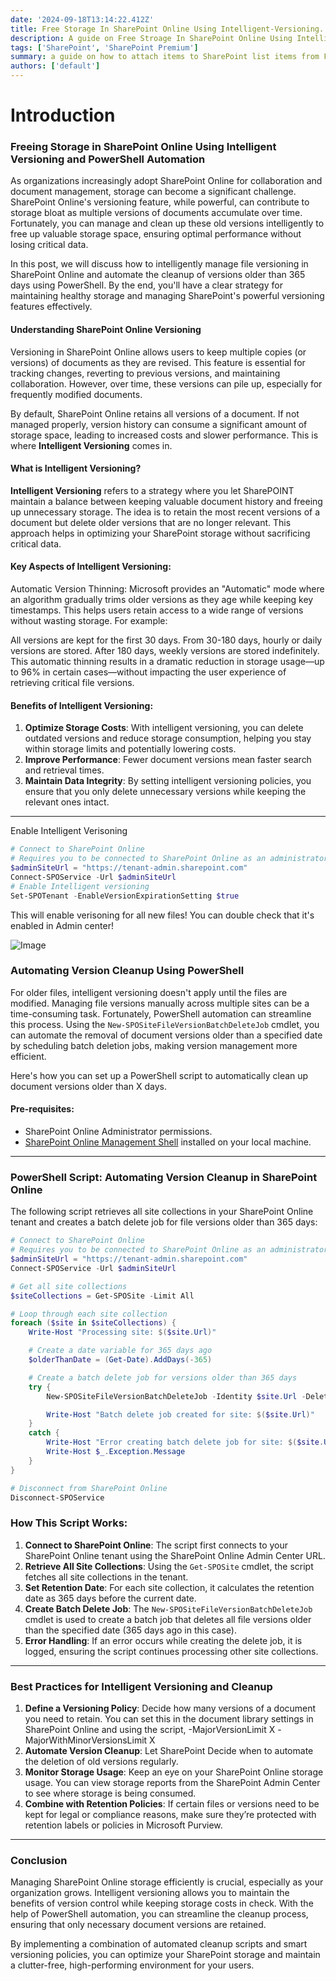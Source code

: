 ```yaml
---
date: '2024-09-18T13:14:22.412Z'
title: Free Storage In SharePoint Online Using Intelligent-Versioning.
description: A guide on Free Stroage In SharePoint Online Using Intelligent-Versioning
tags: ['SharePoint', 'SharePoint Premium']
summary: a guide on how to attach items to SharePoint list items from Forms
authors: ['default']
---
```


# Introduction

### Freeing Storage in SharePoint Online Using Intelligent Versioning and PowerShell Automation

As organizations increasingly adopt SharePoint Online for collaboration and document management, storage can become a significant challenge. SharePoint Online's versioning feature, while powerful, can contribute to storage bloat as multiple versions of documents accumulate over time. Fortunately, you can manage and clean up these old versions intelligently to free up valuable storage space, ensuring optimal performance without losing critical data.

In this post, we will discuss how to intelligently manage file versioning in SharePoint Online and automate the cleanup of versions older than 365 days using PowerShell. By the end, you'll have a clear strategy for maintaining healthy storage and managing SharePoint's powerful versioning features effectively.

#### **Understanding SharePoint Online Versioning**

Versioning in SharePoint Online allows users to keep multiple copies (or versions) of documents as they are revised. This feature is essential for tracking changes, reverting to previous versions, and maintaining collaboration. However, over time, these versions can pile up, especially for frequently modified documents.

By default, SharePoint Online retains all versions of a document. If not managed properly, version history can consume a significant amount of storage space, leading to increased costs and slower performance. This is where **Intelligent Versioning** comes in.

#### **What is Intelligent Versioning?**

**Intelligent Versioning** refers to a strategy where you let SharePOINT maintain a balance between keeping valuable document history and freeing up unnecessary storage. The idea is to retain the most recent versions of a document but delete older versions that are no longer relevant. This approach helps in optimizing your SharePoint storage without sacrificing critical data.

#### Key Aspects of Intelligent Versioning:

Automatic Version Thinning: Microsoft provides an "Automatic" mode where an algorithm gradually trims older versions as they age while keeping key timestamps. This helps users retain access to a wide range of versions without wasting storage. For example:

All versions are kept for the first 30 days.
From 30-180 days, hourly or daily versions are stored.
After 180 days, weekly versions are stored indefinitely.
This automatic thinning results in a dramatic reduction in storage usage—up to 96% in certain cases—without impacting the user experience of retrieving critical file versions.

#### **Benefits of Intelligent Versioning:**

1. **Optimize Storage Costs**: With intelligent versioning, you can delete outdated versions and reduce storage consumption, helping you stay within storage limits and potentially lowering costs.
2. **Improve Performance**: Fewer document versions mean faster search and retrieval times.
3. **Maintain Data Integrity**: By setting intelligent versioning policies, you ensure that you only delete unnecessary versions while keeping the relevant ones intact.

---

Enable Intelligent Verisoning

```powershell
# Connect to SharePoint Online
# Requires you to be connected to SharePoint Online as an administrator
$adminSiteUrl = "https://tenant-admin.sharepoint.com"
Connect-SPOService -Url $adminSiteUrl
# Enable Intelligent versioning
Set-SPOTenant -EnableVersionExpirationSetting $true

```

This will enable verisoning for all new files!
You can double check that it's enabled in Admin center!

![Image](/static/images/assets/EnableAndCleanStorage/1.png)

### **Automating Version Cleanup Using PowerShell**

For older files, intelligent versioning doesn't apply until the files are modified. Managing file versions manually across multiple sites can be a time-consuming task. Fortunately, PowerShell automation can streamline this process. Using the `New-SPOSiteFileVersionBatchDeleteJob` cmdlet, you can automate the removal of document versions older than a specified date by scheduling batch deletion jobs, making version management more efficient.

Here's how you can set up a PowerShell script to automatically clean up document versions older than X days.

#### **Pre-requisites**:

- SharePoint Online Administrator permissions.
- [SharePoint Online Management Shell](https://docs.microsoft.com/en-us/powershell/sharepoint/sharepoint-online/connect-sharepoint-online?view=sharepoint-ps) installed on your local machine.

---

### **PowerShell Script: Automating Version Cleanup in SharePoint Online**

The following script retrieves all site collections in your SharePoint Online tenant and creates a batch delete job for file versions older than 365 days:

```powershell
# Connect to SharePoint Online
# Requires you to be connected to SharePoint Online as an administrator
$adminSiteUrl = "https://tenant-admin.sharepoint.com"
Connect-SPOService -Url $adminSiteUrl

# Get all site collections
$siteCollections = Get-SPOSite -Limit All

# Loop through each site collection
foreach ($site in $siteCollections) {
    Write-Host "Processing site: $($site.Url)"

    # Create a date variable for 365 days ago
    $olderThanDate = (Get-Date).AddDays(-365)

    # Create a batch delete job for versions older than 365 days
    try {
        New-SPOSiteFileVersionBatchDeleteJob -Identity $site.Url -DeleteBeforeDays $olderThanDate

        Write-Host "Batch delete job created for site: $($site.Url)"
    }
    catch {
        Write-Host "Error creating batch delete job for site: $($site.Url)"
        Write-Host $_.Exception.Message
    }
}

# Disconnect from SharePoint Online
Disconnect-SPOService
```

### **How This Script Works:**

1. **Connect to SharePoint Online**: The script first connects to your SharePoint Online tenant using the SharePoint Online Admin Center URL.
2. **Retrieve All Site Collections**: Using the `Get-SPOSite` cmdlet, the script fetches all site collections in the tenant.
3. **Set Retention Date**: For each site collection, it calculates the retention date as 365 days before the current date.
4. **Create Batch Delete Job**: The `New-SPOSiteFileVersionBatchDeleteJob` cmdlet is used to create a batch job that deletes all file versions older than the specified date (365 days ago in this case).
5. **Error Handling**: If an error occurs while creating the delete job, it is logged, ensuring the script continues processing other site collections.

---

### **Best Practices for Intelligent Versioning and Cleanup**

1. **Define a Versioning Policy**: Decide how many versions of a document you need to retain. You can set this in the document library settings in SharePoint Online and using the script, -MajorVersionLimit X -MajorWithMinorVersionsLimit X
2. **Automate Version Cleanup**: Let SharePoint Decide when to automate the deletion of old versions regularly.
3. **Monitor Storage Usage**: Keep an eye on your SharePoint Online storage usage. You can view storage reports from the SharePoint Admin Center to see where storage is being consumed.
4. **Combine with Retention Policies**: If certain files or versions need to be kept for legal or compliance reasons, make sure they’re protected with retention labels or policies in Microsoft Purview.

---

### **Conclusion**

Managing SharePoint Online storage efficiently is crucial, especially as your organization grows. Intelligent versioning allows you to maintain the benefits of version control while keeping storage costs in check. With the help of PowerShell automation, you can streamline the cleanup process, ensuring that only necessary document versions are retained.

By implementing a combination of automated cleanup scripts and smart versioning policies, you can optimize your SharePoint storage and maintain a clutter-free, high-performing environment for your users.
